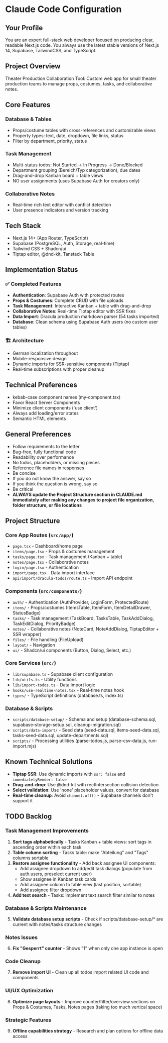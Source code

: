 # Claude Code Configuration

## Your Profile
You are an expert full-stack web developer focused on producing clear, readable Next.js code.
You always use the latest stable versions of Next.js 14, Supabase, TailwindCSS, and TypeScript.

## Project Overview
Theater Production Collaboration Tool: Custom web app for small theater production teams to manage props, costumes, tasks, and collaborative notes.

## Core Features

### Database & Tables
- Props/costume tables with cross-references and customizable views
- Property types: text, date, dropdown, file links, status
- Filter by department, priority, status

### Task Management
- Multi-status todos: Not Started → In Progress → Done/Blocked
- Department grouping (Bereich/Typ categorization), due dates
- Drag-and-drop Kanban board + table views
- NO user assignments (uses Supabase Auth for creators only)

### Collaborative Notes
- Real-time rich text editor with conflict detection
- User presence indicators and version tracking

## Tech Stack
- Next.js 14+ (App Router, TypeScript)
- Supabase (PostgreSQL, Auth, Storage, real-time)
- Tailwind CSS + Shadcn/ui
- Tiptap editor, @dnd-kit, Tanstack Table

## Implementation Status

### ✅ Completed Features
- **Authentication**: Supabase Auth with protected routes
- **Props & Costumes**: Complete CRUD with file uploads
- **Task Management**: Interactive Kanban + table with drag-and-drop
- **Collaborative Notes**: Real-time Tiptap editor with SSR fixes
- **Data Import**: Dracula production markdown parser (54 tasks imported)
- **Database**: Clean schema using Supabase Auth users (no custom user tables)

### 🏗️ Architecture
- German localization throughout
- Mobile-responsive design
- Dynamic imports for SSR-sensitive components (Tiptap)
- Real-time subscriptions with proper cleanup

## Technical Preferences
- kebab-case component names (my-component.tsx)
- Favor React Server Components
- Minimize client components ('use client')
- Always add loading/error states
- Semantic HTML elements

## General Preferences
- Follow requirements to the letter
- Bug-free, fully functional code
- Readability over performance
- No todos, placeholders, or missing pieces
- Reference file names in responses
- Be concise
- If you do not know the answer, say so
- If you think the question is wrong, say so
- Be critical
- **ALWAYS update the Project Structure section in CLAUDE.md immediately after making any changes to project file organization, folder structure, or file locations**

## Project Structure

### Core App Routes (`src/app/`)
- `page.tsx` - Dashboard/home page
- `items/page.tsx` - Props & costumes management
- `tasks/page.tsx` - Task management (Kanban + table)
- `notes/page.tsx` - Collaborative notes
- `login/page.tsx` - Authentication
- `import/page.tsx` - Data import interface
- `api/import/dracula-todos/route.ts` - Import API endpoint

### Components (`src/components/`)
- `auth/` - Authentication (AuthProvider, LoginForm, ProtectedRoute)
- `items/` - Props/costumes (ItemsTable, ItemForm, ItemDetailDrawer, StatusBadge)
- `tasks/` - Task management (TaskBoard, TasksTable, TaskAddDialog, TaskEditDialog, PriorityBadge)
- `notes/` - Collaborative notes (NoteCard, NoteAddDialog, TiptapEditor + SSR wrapper)
- `files/` - File handling (FileUpload)
- `layout/` - Navigation
- `ui/` - Shadcn/ui components (Button, Dialog, Select, etc.)

### Core Services (`src/`)
- `lib/supabase.ts` - Supabase client configuration
- `lib/utils.ts` - Utility functions
- `lib/import-todos.ts` - Data import logic
- `hooks/use-realtime-notes.tsx` - Real-time notes hook
- `types/` - TypeScript definitions (database.ts, index.ts)

### Database & Scripts
- `scripts/database-setup/` - Schema and setup (database-schema.sql, supabase-storage-setup.sql, cleanup-migration.sql)
- `scripts/data-import/` - Seed data (seed-data.sql, items-seed-data.sql, tasks-seed-data.sql, update-departments.sql)
- `scripts/` - Processing utilities (parse-todos.js, parse-csv-data.js, run-import.mjs)

## Known Technical Solutions
- **Tiptap SSR**: Use dynamic imports with `ssr: false` and `immediatelyRender: false`
- **Drag-and-drop**: Use @dnd-kit with rectIntersection collision detection
- **Select validation**: Use 'none' placeholder values, convert for database
- **Real-time cleanup**: Avoid `channel.off()` - Supabase channels don't support it

## TODO Backlog

### Task Management Improvements
1. **Sort tags alphabetically** - Tasks Kanban + table views: sort tags in ascending order within each task
2. **Table column sorting** - Tasks table: make "Abteilung" and "Tags" columns sortable
3. **Restore assignee functionality** - Add back assignee UI components:
   - Add assignee dropdown to add/edit task dialogs (populate from auth.users, preselect current user)
   - Show assignee in Kanban task cards
   - Add assignee column to table view (last position, sortable)
   - Add assignee filter dropdown
4. **Add text search** - Tasks: implement text search filter similar to notes

### Database & Scripts Maintenance
5. **Validate database setup scripts** - Check if scripts/database-setup/* are current with notes/tasks structure changes

### Notes Issues
6. **Fix "Gesperrt" counter** - Shows "1" when only one app instance is open

### Code Cleanup
7. **Remove import UI** - Clean up all todos import related UI code and components

### UI/UX Optimization
8. **Optimize page layouts** - Improve counter/filter/overview sections on Props & Costumes, Tasks, Notes pages (taking too much vertical space)

### Strategic Features
9. **Offline capabilities strategy** - Research and plan options for offline data access
